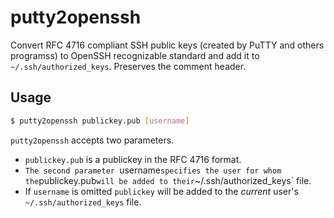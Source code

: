 # putty2openssh
Convert RFC 4716 compliant SSH public keys (created by PuTTY and others programss) to OpenSSH recognizable standard and add it to `~/.ssh/authorized_keys`. Preserves the comment header.

## Usage
```bash
$ putty2openssh publickey.pub [username]
```

`putty2openssh` accepts two parameters. 
*  `publickey.pub` is a publickey in the RFC 4716 format.
*  `The second parameter `username` specifies the user for whom the `publickey.pub` will be added to their `~/.ssh/authorized_keys` file.
  *  If `username` is omitted `publickey` will be added to the _current_ user's `~/.ssh/authorized_keys` file.
